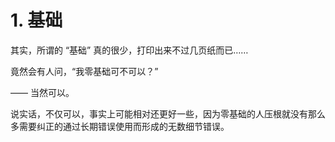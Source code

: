 # 1. 基础

其实，所谓的 “基础” 真的很少，打印出来不过几页纸而已……

竟然会有人问，“我零基础可不可以？” 

—— 当然可以。

说实话，不仅可以，事实上可能相对还更好一些，因为零基础的人压根就没有那么多需要纠正的通过长期错误使用而形成的无数细节错误。

